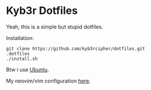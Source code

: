 # Kyb3r Dotfiles

Yeah, this is a simple but stupid dotfiles.

Installation:
```shell
git clone https://github.com/kyb3rcipher/dotfiles.git
.dotfiles
./install.sh
```

Btw i use [Ubuntu](https://ubuntu.com).

My neovim/vim configuration [here](https://github.com/kyb3rcipher/naboovim).
